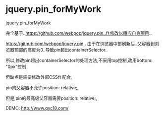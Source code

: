jquery.pin_forMyWork
====================

jquery.pin_forMyWork

完全基于..https://github.com/webpop/jquery.pin..作修改以适应自身项目..

https://github.com/webpop/jquery.pin..
由于在浏览器中部刷新后..父容器到浏览器顶部的高度为0..导致pin超出containerSelector..

所以,修改pin超出containerSelector的处理方法,不采用top控制,改用bottom: "0px"控制

但缺点是需要修改外部CSS作配合,

pin的父容器不允许position: relative;,

但是,pin的最高级父容器需要position: relative;,


DEMO:
http://www.qyc18.com/
